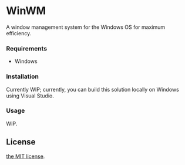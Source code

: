 # WinWM

A window management system for the Windows OS for maximum efficiency.

### Requirements

* Windows 

### Installation

Currently WIP; currently, you can build this solution locally on Windows using Visual Studio.

### Usage

WIP.

## License

[the MIT license](LICENSE).
